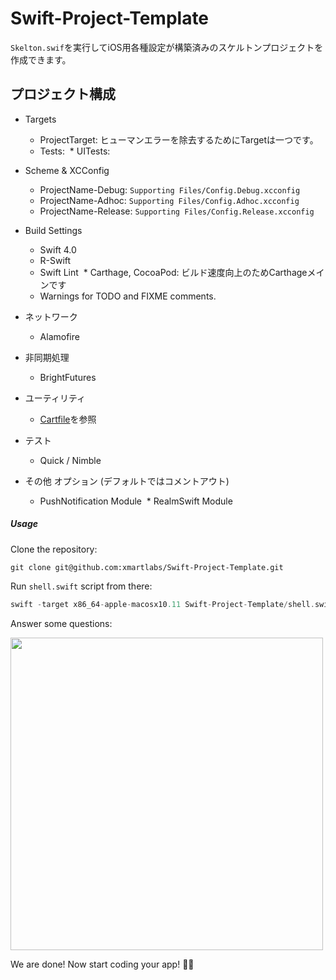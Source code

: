 # Swift-Project-Template

`Skelton.swif`を実行してiOS用各種設定が構築済みのスケルトンプロジェクトを作成できます。

## プロジェクト構成

* Targets
  * ProjectTarget: ヒューマンエラーを除去するためにTargetは一つです。
  * Tests: 
  * UITests:

* Scheme & XCConfig
  * ProjectName-Debug: `Supporting Files/Config.Debug.xcconfig`
  * ProjectName-Adhoc: `Supporting Files/Config.Adhoc.xcconfig`
  * ProjectName-Release: `Supporting Files/Config.Release.xcconfig`

* Build Settings
  * Swift 4.0
  * R-Swift
  * Swift Lint
  * Carthage, CocoaPod: ビルド速度向上のためCarthageメインです
  * Warnings for TODO and FIXME comments.
  
* ネットワーク
  * Alamofire
  
* 非同期処理
  * BrightFutures

* ユーティリティ
  * [Cartfile](https://github.com/satoshin-IST/Swift-Project-Template/blob/develop/Project-iOS/XLProjectName/Cartfile)を参照

* テスト
  * Quick / Nimble 

* その他 オプション (デフォルトではコメントアウト)
  * PushNotification Module
  * RealmSwift Module


##### Usage

Clone the repository:

```shell
git clone git@github.com:xmartlabs/Swift-Project-Template.git
```
Run `shell.swift` script from there:

```swift
swift -target x86_64-apple-macosx10.11 Swift-Project-Template/shell.swift
```

Answer some questions:

<img src="readme-image.png" width="500"/>

We are done! Now start coding your app! 🍻🍻

